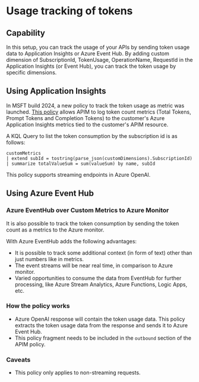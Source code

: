 # Usage tracking of tokens

## Capability

In this setup, you can track the usage of your APIs by sending token usage data to Application Insights or Azure Event Hub. By adding custom dimension of SubscriptionId, TokenUsage, OperationName, RequestId in the Application Insights (or Event Hub), you can track the token usage by specific dimensions.

## Using Application Insights

In MSFT build 2024, a new policy to track the token usage as metric was launched. [This policy](https://learn.microsoft.com/en-us/azure/api-management/azure-openai-emit-token-metric-policy) allows APIM to log token count metrics (Total Tokens, Prompt Tokens and Completion Tokens) to the customer's Azure Application Insights metrics tied to the customer's APIM resource.

A KQL Query to list the token consumption by the subscription id is as follows:

```kql
customMetrics
| extend subId = tostring(parse_json(customDimensions).SubscriptionId)
| summarize totalValueSum = sum(valueSum) by name, subId

```

This policy supports streaming endpoints in Azure OpenAI.

## Using Azure Event Hub

### Azure EventHub over Custom Metrics to Azure Monitor

It is also possible to track the token consumption by sending the token count as a metrics to the Azure monitor.

With Azure EventHub adds the following advantages:

- It is possible to track some additional context (in form of text) other than just numbers like in metrics.
- The event streams will be near real time, in comparison to Azure monitor.
- Varied opportunities to consume the data from EventHub for further processing, like Azure Stream Analytics, Azure Functions, Logic Apps, etc.

### How the policy works

- Azure OpenAI response will contain the token usage data. This policy extracts the token usage data from the response and sends it to Azure Event Hub.
- This policy fragment needs to be included in the `outbound` section of the APIM policy.

### Caveats

- This policy only applies to non-streaming requests.